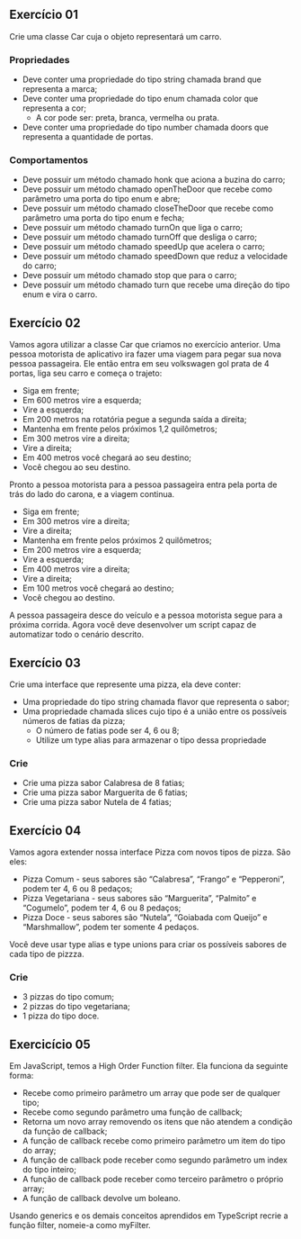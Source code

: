 ## Exercício 01
Crie uma classe Car cuja o objeto representará um carro.

### Propriedades
- Deve conter uma propriedade do tipo string chamada brand que representa a marca;
- Deve conter uma propriedade do tipo enum chamada color que representa a cor;
  - A cor pode ser: preta, branca, vermelha ou prata.
- Deve conter uma propriedade do tipo number chamada doors que representa a quantidade de portas.

### Comportamentos
- Deve possuir um método chamado honk que aciona a buzina do carro;
- Deve possuir um método chamado openTheDoor que recebe como parâmetro uma porta do tipo enum e abre;
- Deve possuir um método chamado closeTheDoor que recebe como parâmetro uma porta do tipo enum e fecha;
- Deve possuir um método chamado turnOn que liga o carro;
- Deve possuir um método chamado turnOff que desliga o carro;
- Deve possuir um método chamado speedUp que acelera o carro;
- Deve possuir um método chamado speedDown que reduz a velocidade do carro;
- Deve possuir um método chamado stop que para o carro;
- Deve possuir um método chamado turn que recebe uma direção do tipo enum e vira o carro.

## Exercício 02
Vamos agora utilizar a classe Car que criamos no exercício anterior. Uma pessoa motorista de aplicativo ira fazer uma viagem para pegar sua nova pessoa passageira. Ele então entra em seu volkswagen gol prata de 4 portas, liga seu carro e começa o trajeto:

- Siga em frente;
- Em 600 metros vire a esquerda;
- Vire a esquerda;
- Em 200 metros na rotatória pegue a segunda saída a direita;
- Mantenha em frente pelos próximos 1,2 quilômetros;
- Em 300 metros vire a direita;
- Vire a direita;
- Em 400 metros você chegará ao seu destino;
- Você chegou ao seu destino.

Pronto a pessoa motorista para a pessoa passageira entra pela porta de trás do lado do carona, e a viagem continua.

- Siga em frente;
- Em 300 metros vire a direita;
- Vire a direita;
- Mantenha em frente pelos próximos 2 quilômetros;
- Em 200 metros vire a esquerda;
- Vire a esquerda;
- Em 400 metros vire a direita;
- Vire a direita;
- Em 100 metros você chegará ao destino;
- Você chegou ao destino.

A pessoa passageira desce do veículo e a pessoa motorista segue para a próxima corrida. Agora você deve desenvolver um script capaz de automatizar todo o cenário descrito.

## Exercício 03
Crie uma interface que represente uma pizza, ela deve conter:

- Uma propriedade do tipo string chamada flavor que representa o sabor;
- Uma propriedade chamada slices cujo tipo é a união entre os possíveis números de fatias da pizza;
  - O número de fatias pode ser 4, 6 ou 8;
  - Utilize um type alias para armazenar o tipo dessa propriedade

### Crie
- Crie uma pizza sabor Calabresa de 8 fatias;
- Crie uma pizza sabor Marguerita de 6 fatias;
- Crie uma pizza sabor Nutela de 4 fatias;

## Exercício 04
Vamos agora extender nossa interface Pizza com novos tipos de pizza. São eles:

- Pizza Comum - seus sabores são “Calabresa”, “Frango” e “Pepperoni”, podem ter 4, 6 ou 8 pedaços;
- Pizza Vegetariana - seus sabores são “Marguerita”, “Palmito” e “Cogumelo”, podem ter 4, 6 ou 8 pedaços;
- Pizza Doce - seus sabores são “Nutela”, “Goiabada com Queijo” e “Marshmallow”, podem ter somente 4 pedaços.
  
Você deve usar type alias e type unions para criar os possíveis sabores de cada tipo de pizzza.

### Crie
- 3 pizzas do tipo comum;
- 2 pizzas do tipo vegetariana;
- 1 pizza do tipo doce.

## Exercicício 05
Em JavaScript, temos a High Order Function filter. Ela funciona da seguinte forma:

- Recebe como primeiro parâmetro um array que pode ser de qualquer tipo;
- Recebe como segundo parâmetro uma função de callback;
- Retorna um novo array removendo os itens que não atendem a condição da função de callback;
- A função de callback recebe como primeiro parâmetro um item do tipo do array;
- A função de callback pode receber como segundo parâmetro um index do tipo inteiro;
- A função de callback pode receber como terceiro parâmetro o próprio array;
- A função de callback devolve um boleano.

Usando generics e os demais conceitos aprendidos em TypeScript recrie a função filter, nomeie-a como myFilter.